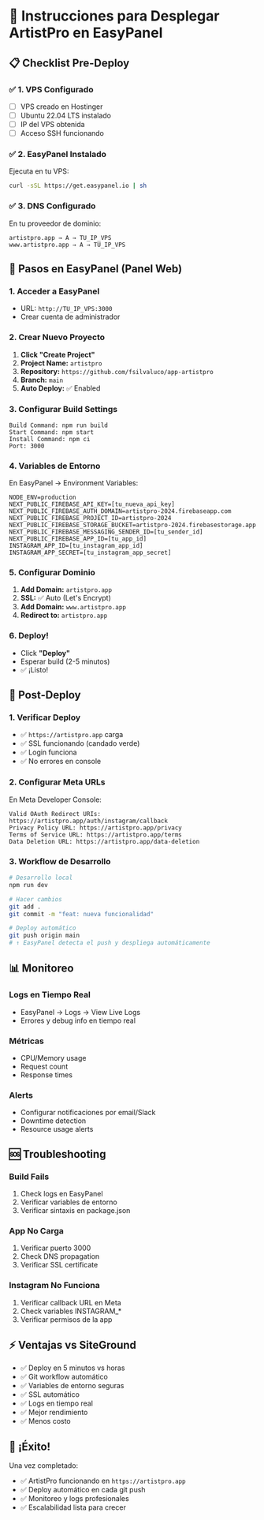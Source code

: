 # 🚀 Instrucciones para Desplegar ArtistPro en EasyPanel

## 📋 Checklist Pre-Deploy

### ✅ 1. VPS Configurado
- [ ] VPS creado en Hostinger
- [ ] Ubuntu 22.04 LTS instalado  
- [ ] IP del VPS obtenida
- [ ] Acceso SSH funcionando

### ✅ 2. EasyPanel Instalado
Ejecuta en tu VPS:
```bash
curl -sSL https://get.easypanel.io | sh
```

### ✅ 3. DNS Configurado
En tu proveedor de dominio:
```
artistpro.app → A → TU_IP_VPS
www.artistpro.app → A → TU_IP_VPS
```

## 🎯 Pasos en EasyPanel (Panel Web)

### 1. Acceder a EasyPanel
- URL: `http://TU_IP_VPS:3000`
- Crear cuenta de administrador

### 2. Crear Nuevo Proyecto
1. **Click "Create Project"**
2. **Project Name:** `artistpro`
3. **Repository:** `https://github.com/fsilvaluco/app-artistpro`
4. **Branch:** `main`
5. **Auto Deploy:** ✅ Enabled

### 3. Configurar Build Settings
```
Build Command: npm run build
Start Command: npm start
Install Command: npm ci
Port: 3000
```

### 4. Variables de Entorno
En EasyPanel → Environment Variables:

```
NODE_ENV=production
NEXT_PUBLIC_FIREBASE_API_KEY=[tu_nueva_api_key]
NEXT_PUBLIC_FIREBASE_AUTH_DOMAIN=artistpro-2024.firebaseapp.com
NEXT_PUBLIC_FIREBASE_PROJECT_ID=artistpro-2024
NEXT_PUBLIC_FIREBASE_STORAGE_BUCKET=artistpro-2024.firebasestorage.app
NEXT_PUBLIC_FIREBASE_MESSAGING_SENDER_ID=[tu_sender_id]
NEXT_PUBLIC_FIREBASE_APP_ID=[tu_app_id]
INSTAGRAM_APP_ID=[tu_instagram_app_id]
INSTAGRAM_APP_SECRET=[tu_instagram_app_secret]
```

### 5. Configurar Dominio
1. **Add Domain:** `artistpro.app`
2. **SSL:** ✅ Auto (Let's Encrypt)
3. **Add Domain:** `www.artistpro.app` 
4. **Redirect to:** `artistpro.app`

### 6. Deploy!
- Click **"Deploy"**
- Esperar build (2-5 minutos)
- ✅ ¡Listo!

## 🔧 Post-Deploy

### 1. Verificar Deploy
- ✅ `https://artistpro.app` carga
- ✅ SSL funcionando (candado verde)
- ✅ Login funciona
- ✅ No errores en console

### 2. Configurar Meta URLs
En Meta Developer Console:
```
Valid OAuth Redirect URIs: https://artistpro.app/auth/instagram/callback
Privacy Policy URL: https://artistpro.app/privacy
Terms of Service URL: https://artistpro.app/terms
Data Deletion URL: https://artistpro.app/data-deletion
```

### 3. Workflow de Desarrollo
```bash
# Desarrollo local
npm run dev

# Hacer cambios
git add .
git commit -m "feat: nueva funcionalidad"

# Deploy automático
git push origin main
# ↑ EasyPanel detecta el push y despliega automáticamente
```

## 📊 Monitoreo

### Logs en Tiempo Real
- EasyPanel → Logs → View Live Logs
- Errores y debug info en tiempo real

### Métricas
- CPU/Memory usage
- Request count
- Response times

### Alerts
- Configurar notificaciones por email/Slack
- Downtime detection
- Resource usage alerts

## 🆘 Troubleshooting

### Build Fails
1. Check logs en EasyPanel
2. Verificar variables de entorno
3. Verificar sintaxis en package.json

### App No Carga
1. Verificar puerto 3000
2. Check DNS propagation
3. Verificar SSL certificate

### Instagram No Funciona
1. Verificar callback URL en Meta
2. Check variables INSTAGRAM_* 
3. Verificar permisos de la app

## ⚡ Ventajas vs SiteGround

- ✅ Deploy en 5 minutos vs horas
- ✅ Git workflow automático
- ✅ Variables de entorno seguras
- ✅ SSL automático
- ✅ Logs en tiempo real
- ✅ Mejor rendimiento
- ✅ Menos costo

## 🎉 ¡Éxito!

Una vez completado:
- ✅ ArtistPro funcionando en `https://artistpro.app`
- ✅ Deploy automático en cada git push
- ✅ Monitoreo y logs profesionales
- ✅ Escalabilidad lista para crecer
